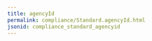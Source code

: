 ```yaml
---
title: agencyId
permalink: compliance/Standard.agencyId.html
jsonid: compliance_standard_agencyid
---
```

